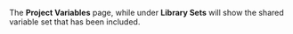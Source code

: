 The **Project Variables** page, while under **Library Sets** will show the shared variable set that has been included.